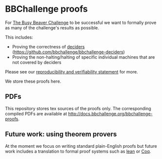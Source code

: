 # BBChallenge proofs

For [The Busy Beaver Challenge](https://bbchallenge.org) to be successful we want to formally prove as many of the challenge's results as possible.

This includes:
- Proving the correctness of [deciders](https://bbchallenge.org/method#deciders) (https://github.com/bbchallenge/bbchallenge-deciders)
- Proving the non-halting/halting of specific individual machines that are not covered by deciders

Please see our [reproducibility and verifiability statement](https://bbchallenge.org/method#reproducibility-and-verifiability-statement) for more.

We store these proofs here.

## PDFs

This repository stores tex sources of the proofs only. The corresponding compiled PDFs are available at http://docs.bbchallenge.org/bbchallenge-proofs.

## Future work: using theorem provers

At the moment we focus on writing standard plain-English proofs but future work includes a translation to formal proof systems such as [lean](https://leanprover.github.io/) or [Coq](https://coq.inria.fr/).
